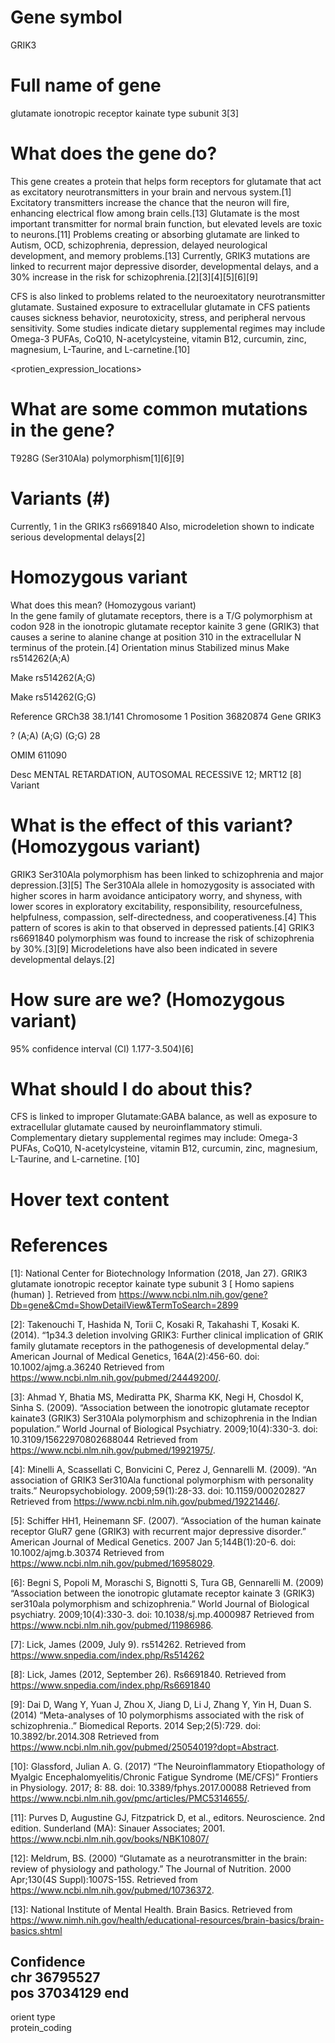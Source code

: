 # Gene symbol	

GRIK3

# Full name of gene

glutamate ionotropic receptor kainate type subunit 3[3]

# What does the gene do?	

This gene creates a protein that helps form receptors for glutamate that act as excitatory neurotransmitters in your brain and nervous system.[1]  Excitatory transmitters increase the chance that the neuron will fire, enhancing electrical flow among brain cells.[13]  Glutamate is the most important transmitter for normal brain function, but elevated levels are toxic to neurons.[11]  Problems creating or absorbing glutamate are linked to Autism, OCD, schizophrenia, depression, delayed neurological development, and memory problems.[13]  Currently, GRIK3 mutations are linked to recurrent major depressive disorder, developmental delays, and a 30% increase in the risk for schizophrenia.[2][3][4][5][6][9]

CFS is also linked to problems related to the neuroexitatory neurotransmitter glutamate.  Sustained exposure to extracellular glutamate in CFS patients causes sickness behavior, neurotoxicity, stress, and peripheral nervous sensitivity.  Some studies indicate dietary supplemental regimes may include Omega-3 PUFAs, CoQ10, N-acetylcysteine, vitamin B12, curcumin, zinc, magnesium, L-Taurine, and L-carnetine.[10]

<protien_expression_locations>

# What are some common mutations in the gene?	
T928G (Ser310Ala) polymorphism[1][6][9]

# Variants (#)

Currently, 1 in the GRIK3 rs6691840
Also, microdeletion shown to indicate serious developmental delays[2]

# Homozygous variant	

What does this mean? (Homozygous variant)	
In the gene family of glutamate receptors, there is a T/G polymorphism at codon 928 in the ionotropic glutamate receptor kainite 3 gene (GRIK3) that causes a serine to alanine change at position 310 in the extracellular N terminus of the protein.[4]
Orientation
minus
Stabilized
minus
Make rs514262(A;A)

Make rs514262(A;G)

Make rs514262(G;G)

Reference	GRCh38 38.1/141
Chromosome	1
Position	36820874
Gene	GRIK3

?
(A;A) (A;G) (G;G)	28

OMIM
611090

Desc	MENTAL RETARDATION, AUTOSOMAL RECESSIVE 12; MRT12
 [8] Variant	

# What is the effect of this variant? (Homozygous variant)	

GRIK3 Ser310Ala polymorphism has been linked to schizophrenia and major depression.[3][5]  The Ser310Ala allele in homozygosity is associated with higher scores in harm avoidance anticipatory worry, and shyness, with lower scores in exploratory excitability, responsibility, resourcefulness, helpfulness, compassion, self-directedness, and cooperativeness.[4] This pattern of scores is akin to that observed in depressed patients.[4]  GRIK3 rs6691840 polymorphism was found to increase the risk of schizophrenia by 30%.[3][9]  Microdeletions have also been indicated in severe developmental delays.[2]

# How sure are we? (Homozygous variant)	

95% confidence interval (CI) 1.177-3.504)[6]

# What should I do about this? 

CFS is linked to improper Glutamate:GABA balance, as well as exposure to extracellular glutamate caused by neuroinflammatory stimuli.  Complementary dietary supplemental regimes may include: Omega-3 PUFAs, CoQ10, N-acetylcysteine, vitamin B12, curcumin, zinc, magnesium, L-Taurine, and L-carnetine. [10]	

# Hover text content	

# References	

[1]: National Center for Biotechnology Information (2018, Jan 27). GRIK3 glutamate ionotropic receptor kainate type subunit 3 [ Homo sapiens (human) ]. Retrieved from https://www.ncbi.nlm.nih.gov/gene?Db=gene&Cmd=ShowDetailView&TermToSearch=2899

[2]: Takenouchi T, Hashida N, Torii C, Kosaki R, Takahashi T, Kosaki K. (2014). “1p34.3 deletion involving GRIK3: Further clinical implication of GRIK family glutamate receptors in the pathogenesis of developmental delay.” American Journal of Medical Genetics, 164A(2):456-60. doi: 10.1002/ajmg.a.36240 Retrieved from https://www.ncbi.nlm.nih.gov/pubmed/24449200/.

[3]: Ahmad Y, Bhatia MS, Mediratta PK, Sharma KK, Negi H, Chosdol K, Sinha S. (2009). “Association between the ionotropic glutamate receptor kainate3 (GRIK3) Ser310Ala polymorphism and schizophrenia in the Indian population.” World Journal of Biological Psychiatry. 2009;10(4):330-3. doi: 10.3109/15622970802688044 Retrieved from https://www.ncbi.nlm.nih.gov/pubmed/19921975/.

[4]: Minelli A, Scassellati C, Bonvicini C, Perez J, Gennarelli M. (2009). “An association of GRIK3 Ser310Ala functional polymorphism with personality traits.” Neuropsychobiology. 2009;59(1):28-33. doi: 10.1159/000202827 Retrieved from https://www.ncbi.nlm.nih.gov/pubmed/19221446/.

[5]: Schiffer HH1, Heinemann SF. (2007). “Association of the human kainate receptor GluR7 gene (GRIK3) with recurrent major depressive disorder.” American Journal of Medical Genetics. 2007 Jan 5;144B(1):20-6. doi: 10.1002/ajmg.b.30374 Retrieved from https://www.ncbi.nlm.nih.gov/pubmed/16958029.

[6]: Begni S, Popoli M, Moraschi S, Bignotti S, Tura GB, Gennarelli M. (2009) “Association between the ionotropic glutamate receptor kainate 3 (GRIK3) ser310ala polymorphism and schizophrenia.” World Journal of Biological psychiatry. 2009;10(4):330-3. doi: 10.1038/sj.mp.4000987 Retrieved from https://www.ncbi.nlm.nih.gov/pubmed/11986986.

[7]: Lick, James (2009, July 9). rs514262. Retrieved from https://www.snpedia.com/index.php/Rs514262

[8]: Lick, James (2012, September 26). Rs6691840. Retrieved from https://www.snpedia.com/index.php/Rs6691840

[9]: Dai D, Wang Y, Yuan J, Zhou X, Jiang D, Li J, Zhang Y, Yin H, Duan S. (2014) “Meta-analyses of 10 polymorphisms associated with the risk of schizophrenia..” Biomedical Reports. 2014 Sep;2(5):729. doi: 10.3892/br.2014.308 Retrieved from https://www.ncbi.nlm.nih.gov/pubmed/25054019?dopt=Abstract.

[10]: Glassford, Julian A. G. (2017) “The Neuroinflammatory Etiopathology of Myalgic Encephalomyelitis/Chronic Fatigue Syndrome (ME/CFS)” Frontiers in Physiology. 2017; 8: 88. doi: 10.3389/fphys.2017.00088 Retrieved from https://www.ncbi.nlm.nih.gov/pmc/articles/PMC5314655/.

[11]: Purves D, Augustine GJ, Fitzpatrick D, et al., editors. Neuroscience. 2nd edition. Sunderland (MA): Sinauer Associates; 2001. https://www.ncbi.nlm.nih.gov/books/NBK10807/

[12]: Meldrum, BS. (2000) “Glutamate as a neurotransmitter in the brain: review of physiology and pathology.” The Journal of Nutrition. 2000 Apr;130(4S Suppl):1007S-15S. Retrieved from https://www.ncbi.nlm.nih.gov/pubmed/10736372.

[13]: National Institute of Mental Health. Brain Basics. Retrieved from https://www.nimh.nih.gov/health/educational-resources/brain-basics/brain-basics.shtml

Confidence	
chr	
36795527	
pos	
37034129
end	
-
orient	type	
protein_coding														
